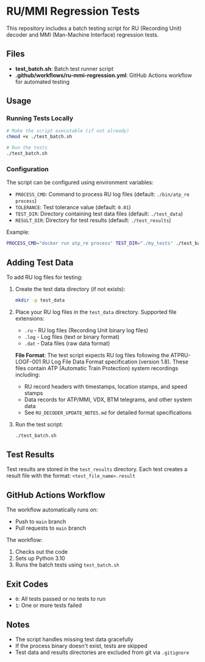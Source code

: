 # RU/MMI Regression Tests

This repository includes a batch testing script for RU (Recording Unit) decoder and MMI (Man-Machine Interface) regression tests.

## Files

- **test_batch.sh**: Batch test runner script
- **.github/workflows/ru-mmi-regression.yml**: GitHub Actions workflow for automated testing

## Usage

### Running Tests Locally

```bash
# Make the script executable (if not already)
chmod +x ./test_batch.sh

# Run the tests
./test_batch.sh
```

### Configuration

The script can be configured using environment variables:

- `PROCESS_CMD`: Command to process RU log files (default: `./bin/atp_re process`)
- `TOLERANCE`: Test tolerance value (default: `0.01`)
- `TEST_DIR`: Directory containing test data files (default: `./test_data`)
- `RESULT_DIR`: Directory for test results (default: `./test_results`)

Example:

```bash
PROCESS_CMD="docker run atp_re process" TEST_DIR="./my_tests" ./test_batch.sh
```

## Adding Test Data

To add RU log files for testing:

1. Create the test data directory (if not exists):
   ```bash
   mkdir -p test_data
   ```

2. Place your RU log files in the `test_data` directory. Supported file extensions:
   - `.ru` - RU log files (Recording Unit binary log files)
   - `.log` - Log files (text or binary format)
   - `.dat` - Data files (raw data format)

   **File Format**: The test script expects RU log files following the ATPRU-LOGF-001 RU Log File Data Format specification (version 1.8). These files contain ATP (Automatic Train Protection) system recordings including:
   - RU record headers with timestamps, location stamps, and speed stamps
   - Data records for ATP/MMI, VDX, BTM telegrams, and other system data
   - See `RU_DECODER_UPDATE_NOTES.md` for detailed format specifications

3. Run the test script:
   ```bash
   ./test_batch.sh
   ```

## Test Results

Test results are stored in the `test_results` directory. Each test creates a result file with the format: `<test_file_name>.result`

## GitHub Actions Workflow

The workflow automatically runs on:
- Push to `main` branch
- Pull requests to `main` branch

The workflow:
1. Checks out the code
2. Sets up Python 3.10
3. Runs the batch tests using `test_batch.sh`

## Exit Codes

- `0`: All tests passed or no tests to run
- `1`: One or more tests failed

## Notes

- The script handles missing test data gracefully
- If the process binary doesn't exist, tests are skipped
- Test data and results directories are excluded from git via `.gitignore`
